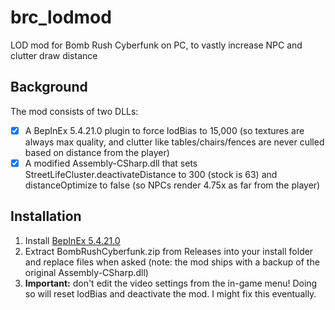 # brc_lodmod
LOD mod for Bomb Rush Cyberfunk on PC, to vastly increase NPC and clutter draw distance



## Background
The mod consists of two DLLs:
- [x] A BepInEx 5.4.21.0 plugin to force lodBias to 15,000 (so textures are always max quality, and clutter like tables/chairs/fences are never culled based on distance from the player)
- [x] A modified Assembly-CSharp.dll that sets StreetLifeCluster.deactivateDistance to 300 (stock is 63) and distanceOptimize to false (so NPCs render 4.75x as far from the player)

## Installation

1. Install [BepInEx 5.4.21.0](https://thunderstore.io/c/bomb-rush-cyberfunk/p/BepInEx/BepInExPack/)
2. Extract BombRushCyberfunk.zip from Releases into your install folder and replace files when asked (note: the mod ships with a backup of the original Assembly-CSharp.dll)
4. **Important:** don't edit the video settings from the in-game menu! Doing so will reset lodBias and deactivate the mod. I might fix this eventually.
